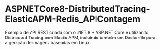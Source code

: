 # ASPNETCore8-DistributedTracing-ElasticAPM-Redis_APIContagem
Exemplo de API REST criada com o .NET 8 + ASP.NET Core e utilizando Distributed Tracing com Elastic APM, incluindo também um Dockerfile para a geração de imagens baseadas em Linux.
